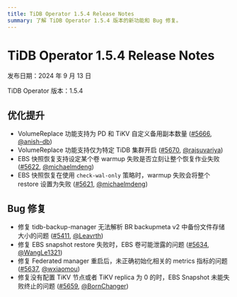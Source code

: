 ```yaml
---
title: TiDB Operator 1.5.4 Release Notes
summary: 了解 TiDB Operator 1.5.4 版本的新功能和 Bug 修复。
---
```


# TiDB Operator 1.5.4 Release Notes

发布日期：2024 年 9 月 13 日

TiDB Operator 版本：1.5.4

## 优化提升

- VolumeReplace 功能支持为 PD 和 TiKV 自定义备用副本数量 ([#5666](https://github.com/pingcap/tidb-operator/pull/5666), [@anish-db](https://github.com/anish-db))
- VolumeReplace 功能支持仅为特定 TiDB 集群开启 ([#5670](https://github.com/pingcap/tidb-operator/pull/5670), [@rajsuvariya](https://github.com/rajsuvariya))
- EBS 快照恢复支持设定某个卷 warmup 失败是否立刻让整个恢复作业失败 ([#5622](https://github.com/pingcap/tidb-operator/pull/5622), [@michaelmdeng](https://github.com/michaelmdeng))
- EBS 快照恢复在使用 `check-wal-only` 策略时，warmup 失败会将整个 restore 设置为失败 ([#5621](https://github.com/pingcap/tidb-operator/pull/5621), [@michaelmdeng](https://github.com/michaelmdeng))

## Bug 修复

- 修复 tidb-backup-manager 无法解析 BR backupmeta v2 中备份文件存储大小的问题 ([#5411](https://github.com/pingcap/tidb-operator/pull/5411), [@Leavrth](https://github.com/Leavrth))
- 修复 EBS snapshot restore 失败时，EBS 卷可能泄露的问题 ([#5634](https://github.com/pingcap/tidb-operator/pull/5634), [@WangLe1321](https://github.com/WangLe1321))
- 修复 Federated manager 重启后，未正确初始化相关的 metrics 指标的问题 ([#5637](https://github.com/pingcap/tidb-operator/pull/5637), [@wxiaomou](https://github.com/wxiaomou))
- 修复没有配置 TiKV 节点或者 TiKV replica 为 0 的时，EBS Snapshot 未能失败终止的问题 ([#5659](https://github.com/pingcap/tidb-operator/pull/5659), [@BornChanger](https://github.com/BornChanger))
